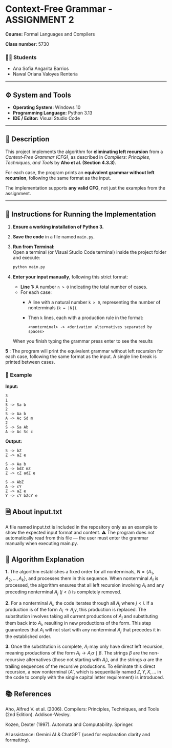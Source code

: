 # Context-Free Grammar - ASSIGNMENT 2
**Course:** Formal Languages and Compilers  

**Class number:** 5730  

### 👩‍🎓 Students
- Ana Sofia Angarita Barrios  
- Nawal Oriana Valoyes Rentería  

---

## ⚙️ System and Tools
- **Operating System:** Windows 10  
- **Programming Language:** Python 3.13  
- **IDE / Editor:** Visual Studio Code  

---

## 📘 Description
This project implements the algorithm for **eliminating left recursion** from a *Context-Free Grammar (CFG)*, as described in *Compilers: Principles, Techniques, and Tools* by **Aho et al. (Section 4.3.3)**.  

For each case, the program prints an **equivalent grammar without left recursion**, following the same format as the input.

The implementation supports **any valid CFG**, not just the examples from the assignment.

---

## 🚀 Instructions for Running the Implementation

1. **Ensure a working installation of Python 3.**

2. **Save the code** in a file named `main.py`.

3. **Run from Terminal:**  
   Open a terminal (or Visual Studio Code terminal) inside the project folder and execute:
   ```bash
   python main.py
4. **Enter your input manually**, following this strict format:

   - **Line 1:** A number `n > 0` indicating the total number of cases.  
   - For each case:  
     - A line with a natural number `k > 0`, representing the number of nonterminals (`k = |N|`).  
     - Then `k` lines, each with a production rule in the format:  

       ```
       <nonterminal> -> <derivation alternatives separated by spaces>
       ```

   When you finish typing the grammar press enter to see the results

**5** : The program will print the equivalent grammar without left recursion for each case, following the same format as the input. A single line break is printed between cases.

### 🧩 Example

**Input:**
```
3
1
S -> Sa b
2
S -> Aa b
A -> Ac Sd m
2
S -> Sa Ab
A -> Ac Sc c
```

**Output:**
```
S -> bZ
Z -> aZ e

S -> Aa b
A -> bdZ mZ
Z -> cZ adZ e

S -> AbZ
A -> cY
Z -> aZ e
Y -> cY bZcY e
```

## 🗎 About input.txt

A file named input.txt is included in the repository only as an example to show the expected input format and content.
⚠️ The program does not automatically read from this file — the user must enter the grammar manually when executing main.py.


## 🧠 Algorithm Explanation
**1.** The algorithm establishes a fixed order for all nonterminals, $N = \{A_1, A_2, \dots, A_k\}$, and processes them in this sequence. When nonterminal $A_i$ is processed, the algorithm ensures that all left recursion involving $A_i$ and any preceding nonterminal $A_j$ ($j < i$) is completely removed.

**2.** For a nonterminal $A_i$, the code iterates through all $A_j$ where $j < i$. If a production is of the form $A_i \rightarrow A_j \gamma$, this production is replaced. The substitution involves taking all current productions of $A_j$ and substituting them back into $A_i$, resulting in new productions of the form. This step guarantees that $A_i$ will not start with any nonterminal $A_j$ that precedes it in the established order.

**3.** Once the substitution is complete, $A_i$ may only have direct left recursion, meaning productions of the form $A_i \rightarrow A_i \alpha \mid \beta$. The strings $\beta$ are the non-recursive alternatives (those not starting with $A_i$), and the strings $\alpha$ are the trailing sequences of the recursive productions. To eliminate this direct recursion, a new nonterminal ($A'$, which is sequentially named $Z, Y, X, \dots$ in the code to comply with the single capital letter requirement) is introduced.


## 📚 References

Aho, Alfred V. et al. (2006). Compilers: Principles, Techniques, and Tools (2nd Edition). Addison-Wesley.

Kozen, Dexter (1997). Automata and Computability. Springer.

AI assistance: Gemini AI & ChatGPT (used for explanation clarity and formatting).
